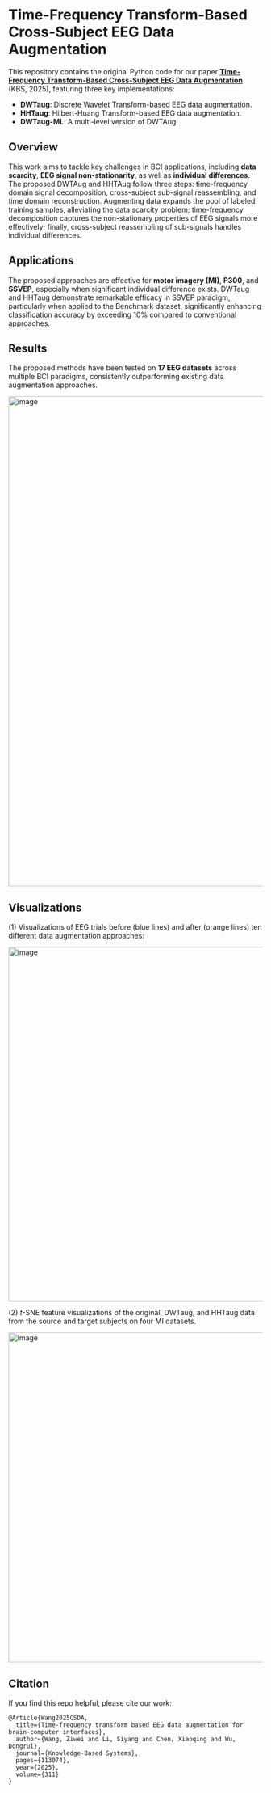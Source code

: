 # Time-Frequency Transform-Based Cross-Subject EEG Data Augmentation  

This repository contains the original Python code for our paper [**Time-Frequency Transform-Based Cross-Subject EEG Data Augmentation**](https://www.sciencedirect.com/science/article/pii/S0950705125001212) (KBS, 2025), featuring three key implementations:  
- **DWTaug**: Discrete Wavelet Transform-based EEG data augmentation.  
- **HHTaug**: Hilbert-Huang Transform-based EEG data augmentation.  
- **DWTaug-ML**: A multi-level version of DWTAug.  

## Overview  
This work aims to tackle key challenges in BCI applications, including **data scarcity**, **EEG signal non-stationarity**, as well as **individual differences**. The proposed DWTAug and HHTAug follow three steps: time-frequency domain signal decomposition, cross-subject sub-signal reassembling, and time domain reconstruction. Augmenting data expands the pool of labeled training samples, alleviating the data scarcity problem; time-frequency decomposition captures the non-stationary properties of EEG signals more effectively; finally, cross-subject reassembling of sub-signals handles individual differences.

## Applications  
The proposed approaches are effective for **motor imagery (MI)**, **P300**, and **SSVEP**, especially when significant individual difference exists. DWTaug and HHTaug demonstrate remarkable efficacy in SSVEP paradigm, particularly when applied to the Benchmark dataset, significantly enhancing classification accuracy by exceeding 10% compared to conventional approaches.

## Results  
The proposed methods have been tested on **17 EEG datasets** across multiple BCI paradigms, consistently outperforming existing data augmentation approaches.

<img width="970" alt="image" src="https://github.com/user-attachments/assets/cfdb26e9-fb84-405f-a3dc-e8214109b308" />

## Visualizations 
(1) Visualizations of EEG trials before (blue lines) and after (orange lines) ten different data augmentation approaches:

<img width="701" alt="image" src="https://github.com/user-attachments/assets/a55d7dbf-3c07-4bab-b309-bb69cfdcda2f" />

(2)  $t$-SNE feature visualizations of the original, DWTaug, and HHTaug data from the source and target subjects on four MI datasets.

<img width="653" alt="image" src="https://github.com/user-attachments/assets/33fc7789-aedc-4194-b6c6-87b69c00c88e" />

## Citation
If you find this repo helpful, please cite our work:
```
@Article{Wang2025CSDA,
  title={Time-frequency transform based EEG data augmentation for brain-computer interfaces},
  author={Wang, Ziwei and Li, Siyang and Chen, Xiaoqing and Wu, Dongrui},
  journal={Knowledge-Based Systems},
  pages={113074},
  year={2025},
  volume={311}
}
```
